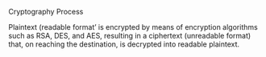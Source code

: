 Cryptography Process


Plaintext (readable format’ is encrypted by means of encryption algorithms such as RSA, DES, and
AES, resulting in a ciphertext (unreadable format) that, on reaching the destination, is decrypted
into readable plaintext.


